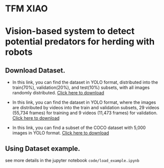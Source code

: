 # TFM XIAO
# Vision-based system to detect potential predators for herding with robots

## Download Dataset.
- In this link, you can find the dataset in YOLO format, distributed into the train(70%), validation(20%), and test(10%) subsets, with all images randomly distributed.
[Click here to download](https://drive.google.com/file/d/19gqz2wC1zbcZiWouXh6b0C1Kx2nAeydY/view?usp=drive_link)

- In this link, you can find the dataset in YOLO format, where the images are distributed by videos into the train and validation subsets, 29 videos (55,734 frames) for training and 9 videos (11,473 frames) for validation.
[Click here to download](https://drive.google.com/file/d/1unXOXCSmfZDvw-LO2GPEAb18-kaXzPMZ/view?usp=drive_link)

- In this link, you can find a subset of the COCO dataset with 5,000 images in YOLO format.
[Click here to download](https://drive.google.com/file/d/1lY_HDUWOHlGbBWagYUOHZbBxUKJK3s1R/view?usp=drive_link)

## Using Dataset example.
see more details in the jupyter notebook ``code/load_example.ipynb``
